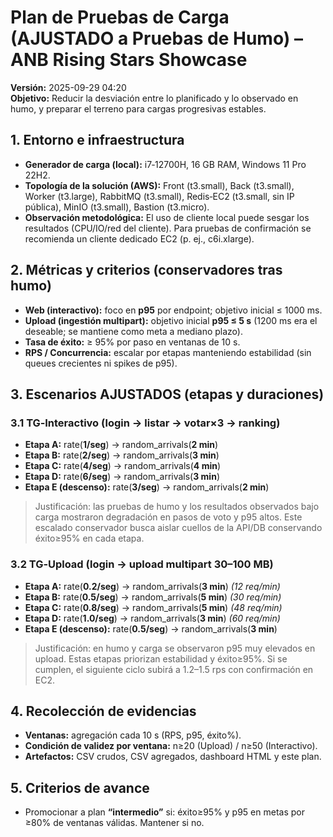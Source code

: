 # Plan de Pruebas de Carga (AJUSTADO a Pruebas de Humo) – ANB Rising Stars Showcase

**Versión:** 2025-09-29 04:20  
**Objetivo:** Reducir la desviación entre lo planificado y lo observado en humo, y preparar el terreno para cargas progresivas estables.

## 1. Entorno e infraestructura
- **Generador de carga (local):** i7‑12700H, 16 GB RAM, Windows 11 Pro 22H2.
- **Topología de la solución (AWS):** Front (t3.small), Back (t3.small), Worker (t3.large), RabbitMQ (t3.small),
  Redis‑EC2 (t3.small, sin IP pública), MinIO (t3.small), Bastion (t3.micro).
- **Observación metodológica:** El uso de cliente local puede sesgar los resultados (CPU/IO/red del cliente).
  Para pruebas de confirmación se recomienda un cliente dedicado EC2 (p. ej., c6i.xlarge).

## 2. Métricas y criterios (conservadores tras humo)
- **Web (interactivo):** foco en **p95** por endpoint; objetivo inicial ≤ 1000 ms.
- **Upload (ingestión multipart):** objetivo inicial **p95 ≤ 5 s** (1200 ms era el deseable; se mantiene como meta a mediano plazo).
- **Tasa de éxito:** ≥ 95% por paso en ventanas de 10 s.
- **RPS / Concurrencia:** escalar por etapas manteniendo estabilidad (sin queues crecientes ni spikes de p95).

## 3. Escenarios AJUSTADOS (etapas y duraciones)
### 3.1 TG‑Interactivo (login → listar → votar×3 → ranking)
- **Etapa A:** rate(**1/seg**) → random_arrivals(**2 min**)
- **Etapa B:** rate(**2/seg**) → random_arrivals(**3 min**)
- **Etapa C:** rate(**4/seg**) → random_arrivals(**4 min**)
- **Etapa D:** rate(**6/seg**) → random_arrivals(**3 min**)
- **Etapa E (descenso):** rate(**3/seg**) → random_arrivals(**2 min**)

> Justificación: las pruebas de humo y los resultados observados bajo carga mostraron degradación en pasos de voto y p95 altos.
> Este escalado conservador busca aislar cuellos de la API/DB conservando éxito≥95% en cada etapa.

### 3.2 TG‑Upload (login → upload multipart 30–100 MB)
- **Etapa A:** rate(**0.2/seg**) → random_arrivals(**3 min**)  *(12 req/min)*
- **Etapa B:** rate(**0.5/seg**) → random_arrivals(**5 min**)  *(30 req/min)*
- **Etapa C:** rate(**0.8/seg**) → random_arrivals(**5 min**)  *(48 req/min)*
- **Etapa D:** rate(**1.0/seg**) → random_arrivals(**3 min**)  *(60 req/min)*
- **Etapa E (descenso):** rate(**0.5/seg**) → random_arrivals(**3 min**)

> Justificación: en humo y carga se observaron p95 muy elevados en upload. Estas etapas priorizan estabilidad y éxito≥95%.
> Si se cumplen, el siguiente ciclo subirá a 1.2–1.5 rps con confirmación en EC2.

## 4. Recolección de evidencias
- **Ventanas:** agregación cada 10 s (RPS, p95, éxito%).
- **Condición de validez por ventana:** n≥20 (Upload) / n≥50 (Interactivo).
- **Artefactos:** CSV crudos, CSV agregados, dashboard HTML y este plan.

## 5. Criterios de avance
- Promocionar a plan **“intermedio”** si: éxito≥95% y p95 en metas por ≥80% de ventanas válidas. Mantener si no.
